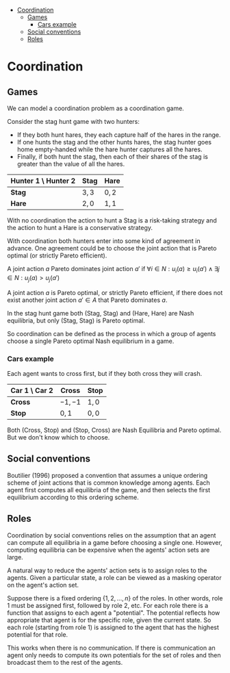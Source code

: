

<!-- toc -->

- [Coordination](#coordination)
  * [Games](#games)
    + [Cars example](#cars-example)
  * [Social conventions](#social-conventions)
  * [Roles](#roles)

<!-- tocstop -->

# Coordination

## Games

We can model a coordination problem as a coordination game.

Consider the stag hunt game with two hunters:

- If they both hunt hares, they each capture half of the hares in the range.
- If one hunts the stag and the other hunts hares, the stag hunter goes home empty-handed while the hare hunter captures all the hares.
- Finally, if both hunt the stag, then each of their shares of the stag is greater than the value of all the hares.

| Hunter 1 \ Hunter 2 | Stag  | Hare  |
| ------------------- | ----- | ----- |
| **Stag**            | $3,3$ | $0,2$ |
| **Hare**            | $2,0$ | $1,1$ |

With no coordination the action to hunt a Stag is a risk-taking strategy and the action to hunt a Hare is a conservative strategy.

With coordination both hunters enter into some kind of agreement in advance. One agreement could be to choose the joint action that is Pareto optimal (or strictly Pareto efficient).

A joint action $a$ Pareto dominates joint action $a'$ if $\forall i \in N : u_i(a) \geq u_i(a') \wedge \exists j \in N : u_j(a) > u_j(a')$

A joint action $a$ is Pareto optimal, or strictly Pareto efficient, if there does not exist another joint action $a' \in A$ that Pareto dominates $a$.

In the stag hunt game both (Stag, Stag) and (Hare, Hare) are Nash equilibria, but only (Stag, Stag) is Pareto optimal.

So coordination can be defined as the process in which a group of agents choose a single Pareto optimal Nash equilibrium in a game.

### Cars example

Each agent wants to cross first, but if they both cross they will crash.

| Car 1 \ Car 2 | Cross   | Stop  |
| ------------- | ------- | ----- |
| **Cross**     | $-1,-1$ | $1,0$ |
| **Stop**      | $0,1$   | $0,0$ |

Both (Cross, Stop) and (Stop, Cross) are Nash Equilibria and Pareto optimal. But we don't know which to choose.

## Social conventions

Boutilier (1996) proposed a convention that assumes a unique ordering scheme of joint actions that is common knowledge among agents. Each agent first computes all equilibria of the game, and then selects the first equilibrium according to this ordering scheme.

## Roles

Coordination by social conventions relies on the assumption that an agent can compute all equilibria in a game before choosing a single one. However, computing equilibria can be expensive when the agents' action sets are large.

A natural way to reduce the agents' action sets is to assign roles to the agents. Given a particular state, a role can be viewed as a masking operator on the agent's action set.

Suppose there is a fixed ordering $\{1,2, \dots , n\}$ of the roles. In other words, role 1 must be assigned first, followed by role 2, etc. For each role there is a function that assigns to each agent a "potential". The potential reflects how appropriate that agent is for the specific role, given the current state. So each role (starting from role 1) is assigned to the agent that has the highest potential for that role.

This works when there is no communication. If there is communication an agent only needs to compute its own potentials for the set of roles and then broadcast them to the rest of the agents.
